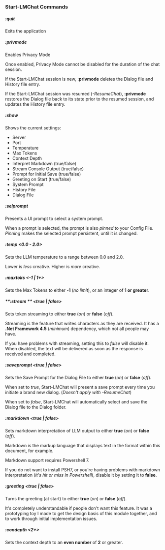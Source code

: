 ### Start-LMChat Commands


##### :quit 
Exits the application


##### **:privmode**
Enables Privacy Mode

Once enabled, Privacy Mode cannot be disabled for the duration of the chat session.

If the Start-LMChat session is new, **:privmode** deletes the Dialog file and History file entry.

If the Start-LMChat session was resumed (*-ResumeChat*), **:privmode** restores the Dialog file back to its state prior to the resumed session, and updates the History file entry.


##### **:show**
Shows the current settings:

- Server
- Port
- Temperature
- Max Tokens
- Context Depth
- Interpret Markdown (true/false)
- Stream Console Output (true/false)
- Prompt for Initial Save (true/false)
- Greeting on Start (true/false)
- System Prompt
- History File
- Dialog File


##### **:selprompt**
Presents a UI prompt to select a system prompt.

When a prompt is selected, the prompt is also *pinned* to your Config File. *Pinning* makes the selected prompt persistent, until it is changed.


##### **:temp** <0.0 - 2.0>
Sets the LLM temperature to a range between 0.0 and 2.0.

Lower is *less* creative. Higher is *more* creative.


##### **:maxtoks** <-1 | 1+>
Sets the Max Tokens to either **-1** (*no limit*), or an integer of **1 or greater**.


##### **:stream ** <true | false>
Sets token streaming to either **true** (*on*) or **false** (*off*).

Streaming is the feature that writes characters as they are received. It has a **.Net Framework 4.5** (*minimum*) dependency, which not all people may have.

If you have problems with streaming, setting this to *false* will disable it. When disabled, the text will be delivered as soon as the response is received and completed.


##### **:saveprompt** <true | false>
Sets the Save Prompt for the Dialog File to either **true** (*on*) or **false** (*off*).

When set to *true*, Start-LMChat will present a save prompt every time you initiate a brand new dialog. (*Doesn't apply with -ResumeChat*)

When set to *false*, Start-LMChat will automatically select and save the Dialog file to the Dialog folder.


##### **:markdown** <true | false>
Sets markdown interpretation of LLM output to either **true** (*on*) or **false** (*off*).

Markdown is the markup language that displays text in the format within this document, for example.

Markdown support requires Powershell 7.

If you do not want to install PSH7, or you're having problems with markdown interpretation (*it's hit or miss in Powershell*), disable it by setting it to **false**.


##### **:greeting** <true | false>
Turns the greeting (at start) to either **true** (*on*) or **false** (*off*).

It's completely understandable if people don't want this feature. It was a prototyping toy I made to get the design basis of this module together, and to work through initial implementation issues.


##### **:condepth** <2+>
Sets the context depth to an **even number** of **2** or greater.


